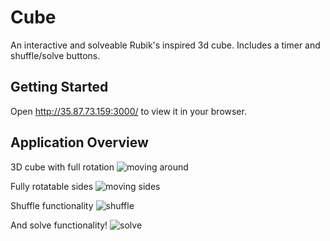 # Cube

An interactive and solveable Rubik's inspired 3d cube. Includes a timer and shuffle/solve buttons.

## Getting Started

Open http://35.87.73.159:3000/ to view it in your browser.


## Application Overview

3D cube with full rotation
![moving around](https://user-images.githubusercontent.com/103616900/206328687-6bd3f9f2-3469-4a94-b7cb-601ab4601a38.gif)

Fully rotatable sides
![moving sides](https://user-images.githubusercontent.com/103616900/209929521-a9bb76be-9d77-4229-95f9-e856f75da8c8.gif)

Shuffle functionality
![shuffle](https://user-images.githubusercontent.com/103616900/209929540-c5129423-6a9b-4f37-bc25-a29a47c44516.gif)

And solve functionality!
![solve](https://user-images.githubusercontent.com/103616900/209929593-c947771a-d127-4ee0-9edd-338e3bd9990f.gif)

